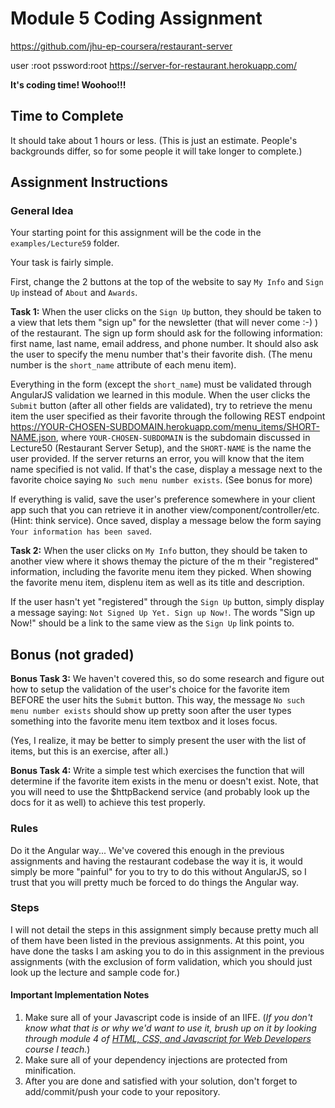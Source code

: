 Module 5 Coding Assignment
=======
https://github.com/jhu-ep-coursera/restaurant-server

user :root
pssword:root
https://server-for-restaurant.herokuapp.com/

**It's coding time! Woohoo!!!**

## Time to Complete
It should take about 1 hours or less. (This is just an estimate. People's backgrounds differ, so for some people it will take longer to complete.)



## Assignment Instructions

### General Idea
Your starting point for this assignment will be the code in the `examples/Lecture59` folder.

Your task is fairly simple.

First, change the 2 buttons at the top of the website to say `My Info` and `Sign Up` instead of `About` and `Awards`.

**Task 1:**
When the user clicks on the `Sign Up` button, they should be taken to a view that lets them "sign up" for the newsletter (that will never come :-) ) 
of the restaurant. The sign up form should ask for the following information: first name, last name, email address, and phone number.
 It should also ask the user to specify the menu number that's their favorite dish. (The menu number is the `short_name` attribute of each menu item).

Everything in the form (except the `short_name`) must be validated through AngularJS validation we learned in this module.
 When the user clicks the `Submit` button (after all other fields are validated), try to retrieve the menu item the user specified as their favorite
 through the following REST endpoint https://YOUR-CHOSEN-SUBDOMAIN.herokuapp.com/menu_items/SHORT-NAME.json,
 where `YOUR-CHOSEN-SUBDOMAIN` is the subdomain discussed in Lecture50 (Restaurant Server Setup), 
 and the  `SHORT-NAME` is the name the user provided. If the server returns an error, you will know that the item name specified is not valid.
 If that's the case, display a message next to the favorite choice saying `No such menu number exists`. (See bonus for more)

If everything is valid, save the user's preference somewhere in your client app 
such that you can retrieve it in another view/component/controller/etc. (Hint: think service). 
Once saved, display a message below the form saying `Your information has been saved`.

**Task 2:**
When the user clicks on `My Info` button, they should be taken to another view where it shows themay the picture of the m their "registered" information, 
including the favorite menu item they picked. When showing the favorite menu item, displenu item as well as its title and description.

If the user hasn't yet "registered" through the `Sign Up` button, simply display a message saying: `Not Signed Up Yet. Sign up Now!`. The words "Sign up Now!" should be a link to the same view as the `Sign Up` link points to.


## Bonus (not graded)

**Bonus Task 3:**
We haven't covered this, so do some research and figure out how to setup the validation of the user's choice for the favorite item 
BEFORE the user hits the `Submit` button. This way, the message `No such menu number exists` should show up pretty soon after the user types 
something into the favorite menu item textbox and it loses focus.

(Yes, I realize, it may be better to simply present the user with the list of items, but this is an exercise, after all.)

**Bonus Task 4:**
Write a simple test which exercises the function that will determine if the favorite item exists in the menu or doesn't exist. 
Note, that you will need to use the $httpBackend service (and probably look up the docs for it as well) to achieve this test properly.


### Rules
Do it the Angular way... We've covered this enough in the previous assignments and having the restaurant codebase the way it is, it would simply be more "painful" for you to try to do this without AngularJS, so I trust that you will pretty much be forced to do things the Angular way.

### Steps
I will not detail the steps in this assignment simply because pretty much all of them have been listed in the previous assignments. At this point, you have done the tasks I am asking you to do in this assignment in the previous assignments (with the exclusion of form validation, which you should just look up the lecture and sample code for.)


#### Important Implementation Notes
1. Make sure all of your Javascript code is inside of an IIFE. (*If you don't know what that is or why we'd want to use it, brush up on it by looking through module 4 of [HTML, CSS, and Javascript for Web Developers](https://www.coursera.org/learn/html-css-javascript-for-web-developers/) course I teach.*)
2. Make sure all of your dependency injections are protected from minification.
3. After you are done and satisfied with your solution, don't forget to add/commit/push your code to your repository.

